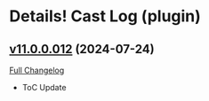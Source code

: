 # Details! Cast Log (plugin)

## [v11.0.0.012](https://github.com/Tercioo/CastLog/tree/v11.0.0.012) (2024-07-24)
[Full Changelog](https://github.com/Tercioo/CastLog/compare/v10.2.5.011...v11.0.0.012) 

- ToC Update  
